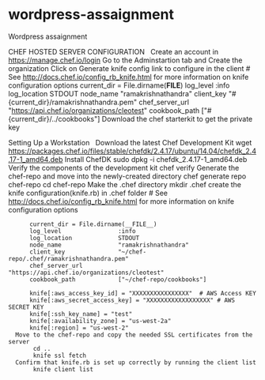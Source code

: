 # wordpress-assaignment
Wordpress assaignment

CHEF HOSTED SERVER CONFIGURATION
    Create an account in https://manage.chef.io/login
    Go to the Adminstartion tab and Create the organization
    Click on Generate knife config link to configure in the client
         # See http://docs.chef.io/config_rb_knife.html for more information on knife configuration options
        current_dir = File.dirname(__FILE__)
        log_level                :info
        log_location             STDOUT
        node_name                "ramakrishnathandra"
        client_key               "#{current_dir}/ramakrishnathandra.pem"
        chef_server_url          "https://api.chef.io/organizations/cleotest"
        cookbook_path            ["#{current_dir}/../cookbooks"]
    Download the chef starterkit to get the private key     

Setting Up a Workstation
    Download the latest Chef Development Kit
         wget https://packages.chef.io/files/stable/chefdk/2.4.17/ubuntu/14.04/chefdk_2.4.17-1_amd64.deb
    Install ChefDK
         sudo dpkg -i chefdk_2.4.17-1_amd64.deb
    Verify the components of the development kit
         chef verify
    Generate the chef-repo and move into the newly-created directory
         chef generate repo chef-repo
         cd chef-repo
    Make the .chef directory
         mkdir .chef
    create the knife configuration(knife.rb) in .chef folder
         # See http://docs.chef.io/config_rb_knife.html for more information on knife configuration options

          current_dir = File.dirname(__FILE__)
          log_level                :info
          log_location             STDOUT
          node_name                "ramakrishnathandra"
          client_key               "~/chef-repo/.chef/ramakrishnathandra.pem"
          chef_server_url          "https://api.chef.io/organizations/cleotest"
          cookbook_path            ["~/chef-repo/cookbooks"]

          knife[:aws_access_key_id] = "XXXXXXXXXXXXXXXX"  # AWS Access KEY
          knife[:aws_secret_access_key] = "XXXXXXXXXXXXXXXXXX" # AWS SECRET KEY
          knife[:ssh_key_name] = "test"
          knife[:availability_zone] = "us-west-2a"
          knife[:region] = "us-west-2"
      Move to the chef-repo and copy the needed SSL certificates from the server
           cd ..
           knife ssl fetch       
      Confirm that knife.rb is set up correctly by running the client list
           knife client list



    
